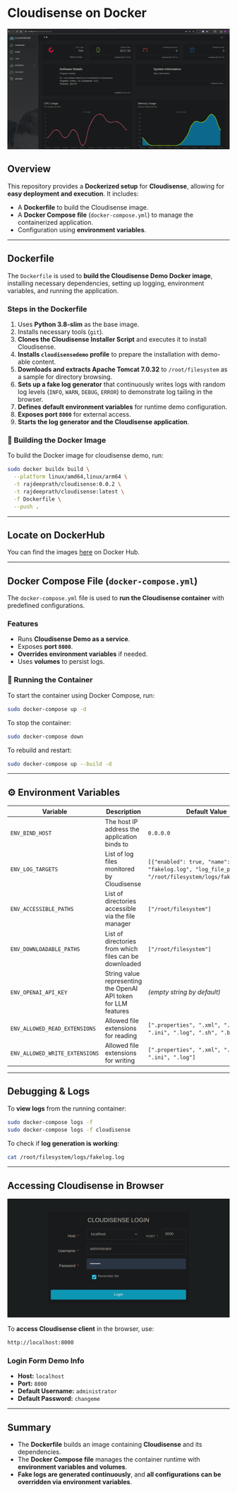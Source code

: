 # Cloudisense on Docker

![Cloudisense Demo](assets/dashboard.png)


## Overview  

This repository provides a **Dockerized setup** for **Cloudisense**, allowing for **easy deployment and execution**. It includes:  

- A **Dockerfile** to build the Cloudisense image.  
- A **Docker Compose file** (`docker-compose.yml`) to manage the containerized application.  
- Configuration using **environment variables**.  


---  


## Dockerfile  

The `Dockerfile` is used to **build the Cloudisense Demo Docker image**, installing necessary dependencies, setting up logging, environment variables, and running the application.  


### Steps in the Dockerfile  

1. Uses **Python 3.8-slim** as the base image.  
2. Installs necessary tools (`git`).  
3. **Clones the Cloudisense Installer Script** and executes it to install Cloudisense.  
4. **Installs `cloudisensedemo` profile** to prepare the installation with demo-able content.  
5. **Downloads and extracts Apache Tomcat 7.0.32** to `/root/filesystem` as a sample for directory browsing.  
6. **Sets up a fake log generator** that continuously writes logs with random log levels (`INFO`, `WARN`, `DEBUG`, `ERROR`) to demonstrate log tailing in the browser.  
7. **Defines default environment variables** for runtime demo configuration.  
8. **Exposes port `8000`** for external access.  
9. **Starts the log generator and the Cloudisense application**.  


### 🔹 Building the Docker Image  

To build the Docker image for cloudisense demo, run:  

```bash
sudo docker buildx build \
  --platform linux/amd64,linux/arm64 \
  -t rajdeeprath/cloudisense:0.0.2 \
  -t rajdeeprath/cloudisense:latest \
  -f Dockerfile \
  --push .
```  


---  


## Locate on DockerHub  

You can find the images [here](https://hub.docker.com/repository/docker/rajdeeprath/cloudisense/general) on Docker Hub.  


---  


## Docker Compose File (`docker-compose.yml`)  

The `docker-compose.yml` file is used to **run the Cloudisense container** with predefined configurations.  


### Features  

- Runs **Cloudisense Demo as a service**.  
- Exposes **port `8000`**.  
- **Overrides environment variables** if needed.  
- Uses **volumes** to persist logs.  


### 🔹 Running the Container  

To start the container using Docker Compose, run:  

```bash
sudo docker-compose up -d
```  

To stop the container:  

```bash
sudo docker-compose down
```  

To rebuild and restart:  

```bash
sudo docker-compose up --build -d
```  


---  


## ⚙️ Environment Variables  


| **Variable**                    | **Description**                                                                 | **Default Value**                                                                                          |
|--------------------------------|---------------------------------------------------------------------------------|-------------------------------------------------------------------------------------------------------------|
| `ENV_BIND_HOST`                | The host IP address the application binds to                                   | `0.0.0.0`                                                                                                   |
| `ENV_LOG_TARGETS`              | List of log files monitored by Cloudisense                                     | `[{"enabled": true, "name": "fakelog.log", "log_file_path": "/root/filesystem/logs/fakelog.log"}]`         |
| `ENV_ACCESSIBLE_PATHS`         | List of directories accessible via the file manager                            | `["/root/filesystem"]`                                                                                      |
| `ENV_DOWNLOADABLE_PATHS`       | List of directories from which files can be downloaded                         | `["/root/filesystem"]`                                                                                      |
| `ENV_OPENAI_API_KEY`           | String value representing the OpenAI API token for LLM features                | *(empty string by default)*                                                                                |
| `ENV_ALLOWED_READ_EXTENSIONS`  | Allowed file extensions for reading                                            | `[".properties", ".xml", ".txt", ".ini", ".log", ".sh", ".bat"]`                                            |
| `ENV_ALLOWED_WRITE_EXTENSIONS` | Allowed file extensions for writing                                            | `[".properties", ".xml", ".txt", ".ini", ".log"]`                                                           |



---  


## Debugging & Logs  


To **view logs** from the running container:  

```bash
sudo docker-compose logs -f
sudo docker-compose logs -f cloudisense
```  


To check if **log generation is working**:  

```bash
cat /root/filesystem/logs/fakelog.log
```  


---  


## Accessing Cloudisense in Browser  

![Cloudisense Login](assets/login.png)  


To **access Cloudisense client** in the browser, use:  

```bash
http://localhost:8000
```  


### **Login Form Demo Info**  

- **Host:** `localhost`  
- **Port:** `8000`  
- **Default Username:** `administrator`  
- **Default Password:** `changeme`  


---  


## Summary  

- The **Dockerfile** builds an image containing **Cloudisense** and its dependencies.  
- The **Docker Compose file** manages the container runtime with **environment variables and volumes**.  
- **Fake logs are generated continuously**, and **all configurations can be overridden via environment variables**.  
